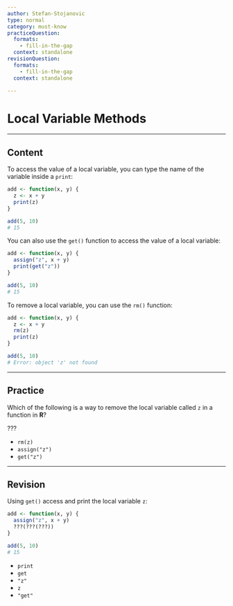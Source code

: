 ```yaml
---
author: Stefan-Stojanovic
type: normal
category: must-know
practiceQuestion:
  formats:
    - fill-in-the-gap
  context: standalone
revisionQuestion:
  formats:
    - fill-in-the-gap
  context: standalone

---
```


# Local Variable Methods

---

## Content

To access the value of a local variable, you can type the name of the variable inside a `print`:

```r
add <- function(x, y) {
  z <- x + y
  print(z)
}

add(5, 10)
# 15
```

You can also use the `get()` function to access the value of a local variable:
```r
add <- function(x, y) {
  assign("z", x + y)
  print(get("z"))
}

add(5, 10)
# 15
```

To remove a local variable, you can use the `rm()` function:
```r
add <- function(x, y) {
  z <- x + y
  rm(z)
  print(z)
}

add(5, 10)
# Error: object 'z' not found
```

---
## Practice

Which of the following is a way to remove the local variable called `z` in a function in **R**?

???

- `rm(z)`
- `assign("z")`
- `get("z") `

---
## Revision

Using `get()` access and print the local variable `z`:
```r
add <- function(x, y) {
  assign("z", x + y)
  ???(???(???))
}

add(5, 10)
# 15
```

- `print`
- `get`
- `"z"`
- `z`
- `"get"`